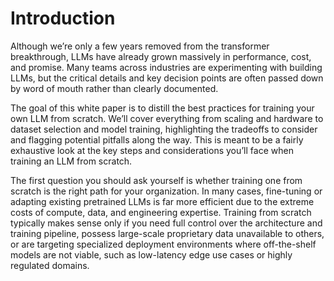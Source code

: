 # **Introduction**

Although we’re only a few years removed from the transformer breakthrough, LLMs have already grown massively in performance, cost, and promise. Many teams across industries are experimenting with building LLMs, but the critical details and key decision points are often passed down by word of mouth rather than clearly documented.

The goal of this white paper is to distill the best practices for training your own LLM from scratch. We’ll cover everything from scaling and hardware to dataset selection and model training, highlighting the tradeoffs to consider and flagging potential pitfalls along the way. This is meant to be a fairly exhaustive look at the key steps and considerations you’ll face when training an LLM from scratch.

The first question you should ask yourself is whether training one from scratch is the right path for your organization. In many cases, fine-tuning or adapting existing pretrained LLMs is far more efficient due to the extreme costs of compute, data, and engineering expertise. Training from scratch typically makes sense only if you need full control over the architecture and training pipeline, possess large-scale proprietary data unavailable to others, or are targeting specialized deployment environments where off-the-shelf models are not viable, such as low-latency edge use cases or highly regulated domains.



